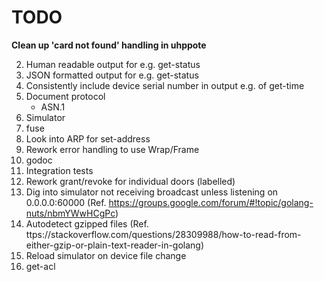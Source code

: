 # TODO


**Clean up 'card not found' handling in uhppote**

2.  Human readable output for e.g. get-status
3.  JSON formatted output for e.g. get-status
4.  Consistently include device serial number in output e.g. of get-time
5.  Document protocol
    - ASN.1
6.  Simulator
7.  fuse
8.  Look into ARP for set-address
9.  Rework error handling to use Wrap/Frame
10. godoc
11. Integration tests
14. Rework grant/revoke for individual doors (labelled)
15. Dig into simulator not receiving broadcast unless listening on 0.0.0.0:60000
    (Ref. https://groups.google.com/forum/#!topic/golang-nuts/nbmYWwHCgPc)
16. Autodetect gzipped files
    (Ref. ttps://stackoverflow.com/questions/28309988/how-to-read-from-either-gzip-or-plain-text-reader-in-golang)
17. Reload simulator on device file change
18. get-acl
